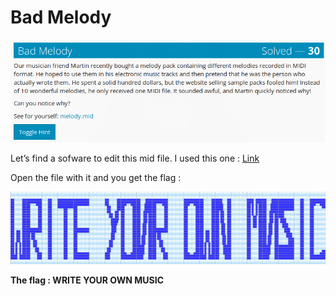 # Bad Melody

![](./img/1.png#center)

Let’s find a sofware to edit this mid file. I used this one : [Link](http://midieditor.sourceforge.net/)

Open the file with it and you get the flag :

![](./img/2.png#center)

**The flag : WRITE YOUR OWN MUSIC**